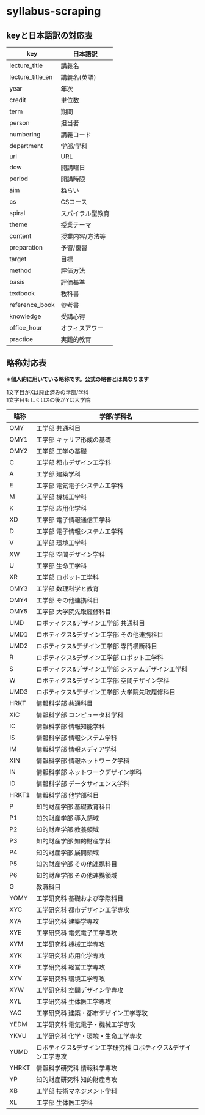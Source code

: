 # syllabus-scraping

## keyと日本語訳の対応表

|key|日本語訳|
|---|---|
|lecture_title|講義名|
|lecture_title_en|講義名(英語)|
|year|年次|
|credit|単位数|
|term|期間|
|person|担当者|
|numbering|講義コード|
|department|学部/学科|
|url|URL|
|dow|開講曜日|
|period|開講時限|
|aim|ねらい|
|cs|CSコース|
|spiral|スパイラル型教育|
|theme|授業テーマ|
|content|授業内容/方法等|
|preparation|予習/復習|
|target|目標|
|method|評価方法|
|basis|評価基準|
|textbook|教科書|
|reference_book|参考書|
|knowledge|受講心得|
|office_hour|オフィスアワー|
|practice|実践的教育|

## 略称対応表

**※個人的に用いている略称です。公式の略書とは異なります**  

1文字目がXは廃止済みの学部/学科  
1文字目もしくはXの後がYは大学院  

|略称|学部/学科名|
|----|-----------|
|OMY|工学部 共通科目|
|OMY1|工学部 キャリア形成の基礎|
|OMY2|工学部 工学の基礎|
|C|工学部 都市デザイン工学科|
|A|工学部 建築学科|
|E|工学部 電気電子システム工学科|
|M|工学部 機械工学科|
|K|工学部 応用化学科|
|XD|工学部 電子情報通信工学科|
|D|工学部 電子情報システム工学科|
|V|工学部 環境工学科|
|XW|工学部 空間デザイン学科|
|U|工学部 生命工学科|
|XR|工学部 ロボット工学科|
|OMY3|工学部 数理科学と教育|
|OMY4|工学部 その他連携科目|
|OMY5|工学部 大学院先取履修科目|
|UMD|ロボティクス&デザイン工学部 共通科目|
|UMD1|ロボティクス&デザイン工学部 その他連携科目|
|UMD2|ロボティクス&デザイン工学部 専門横断科目|
|R|ロボティクス&デザイン工学部 ロボット工学科|
|S|ロボティクス&デザイン工学部 システムデザイン工学科|
|W|ロボティクス&デザイン工学部 空間デザイン学科|
|UMD3|ロボティクス&デザイン工学部 大学院先取履修科目|
|HRKT|情報科学部 共通科目|
|XIC|情報科学部 コンピュータ科学科|
|IC|情報科学部 情報知能学科|
|IS|情報科学部 情報システム学科|
|IM|情報科学部 情報メディア学科|
|XIN|情報科学部 情報ネットワーク学科|
|IN|情報科学部 ネットワークデザイン学科|
|ID|情報科学部 データサイエンス学科|
|HRKT1|情報科学部 他学部科目|
|P|知的財産学部 基礎教育科目|
|P1|知的財産学部 導入領域|
|P2|知的財産学部 教養領域|
|P3|知的財産学部 知的財産学科|
|P4|知的財産学部 展開領域|
|P5|知的財産学部 その他連携科目|
|P6|知的財産学部 その他連携領域|
|G|教職科目|
|YOMY|工学研究科 基礎および学際科目|
|XYC|工学研究科 都市デザイン工学専攻|
|XYA|工学研究科 建築学専攻|
|XYE|工学研究科 電気電子工学専攻|
|XYM|工学研究科 機械工学専攻|
|XYK|工学研究科 応用化学専攻|
|XYF|工学研究科 経営工学専攻|
|XYV|工学研究科 環境工学専攻|
|XYW|工学研究科 空間デザイン学専攻|
|XYL|工学研究科 生体医工学専攻|
|YAC|工学研究科 建築・都市デザイン工学専攻|
|YEDM|工学研究科 電気電子・機械工学専攻|
|YKVU|工学研究科 化学・環境・生命工学専攻|
|YUMD|ロボティクス&デザイン工学研究科 ロボティクス&デザイン工学専攻|
|YHRKT|情報科学研究科 情報科学専攻|
|YP|知的財産研究科 知的財産専攻|
|XB|工学部 技術マネジメント学科|
|XL|工学部 生体医工学科|
